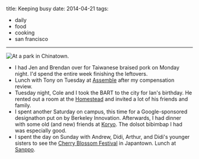 title: Keeping busy
date: 2014-04-21
tags:
- daily
- food
- cooking
- san francisco
---

![At a park in Chinatown.](https://dl.dropbox.com/u/4291520/journal-images/chinatown-park.jpg)

- I had Jen and Brendan over for Taiwanese braised pork on Monday night. I'd spend the entire week finishing the leftovers.
- Lunch with Tony on Tuesday at [Assemble](http://assemblerestaurant.com/) after my compensation review.
- Tuesday night, Cole and I took the BART to the city for Ian's birthday. He rented out a room at the [Homestead](http://www.homesteadsf.com/) and invited a lot of his friends and family.
- I spent another Saturday on campus, this time for a Google-sponsored designathon put on by Berkeley Innovation. Afterwards, I had dinner with some old (and new) friends at [Koryo](http://www.yelp.com/biz/koryo-restaurant-berkeley). The dolsot bibimbap I had was especially good.
- I spent the day on Sunday with Andrew, Didi, Arthur, and Didi's younger sisters to see the [Cherry Blossom Festival](http://sfcherryblossom.org/WP/) in Japantown. Lunch at [Sanppo](http://sanppo.net/).
